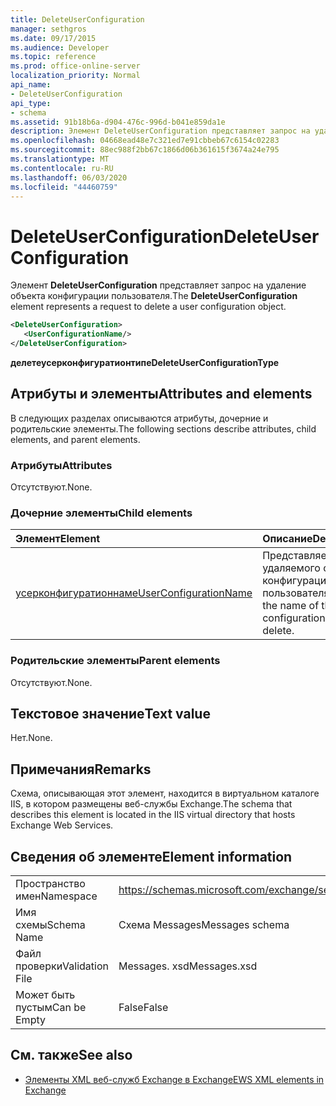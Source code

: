 ```yaml
---
title: DeleteUserConfiguration
manager: sethgros
ms.date: 09/17/2015
ms.audience: Developer
ms.topic: reference
ms.prod: office-online-server
localization_priority: Normal
api_name:
- DeleteUserConfiguration
api_type:
- schema
ms.assetid: 91b18b6a-d904-476c-996d-b041e859da1e
description: Элемент DeleteUserConfiguration представляет запрос на удаление объекта конфигурации пользователя.
ms.openlocfilehash: 04668ead48e7c321ed7e91cbbeb67c6154c02283
ms.sourcegitcommit: 88ec988f2bb67c1866d06b361615f3674a24e795
ms.translationtype: MT
ms.contentlocale: ru-RU
ms.lasthandoff: 06/03/2020
ms.locfileid: "44460759"
---
```

# <a name="deleteuserconfiguration"></a><span data-ttu-id="cf525-103">DeleteUserConfiguration</span><span class="sxs-lookup"><span data-stu-id="cf525-103">DeleteUserConfiguration</span></span>

<span data-ttu-id="cf525-104">Элемент **DeleteUserConfiguration** представляет запрос на удаление объекта конфигурации пользователя.</span><span class="sxs-lookup"><span data-stu-id="cf525-104">The **DeleteUserConfiguration** element represents a request to delete a user configuration object.</span></span> 
  
```xml
<DeleteUserConfiguration>
   <UserConfigurationName/>
</DeleteUserConfiguration>
```

 <span data-ttu-id="cf525-105">**делетеусерконфигуратионтипе**</span><span class="sxs-lookup"><span data-stu-id="cf525-105">**DeleteUserConfigurationType**</span></span>
## <a name="attributes-and-elements"></a><span data-ttu-id="cf525-106">Атрибуты и элементы</span><span class="sxs-lookup"><span data-stu-id="cf525-106">Attributes and elements</span></span>

<span data-ttu-id="cf525-107">В следующих разделах описываются атрибуты, дочерние и родительские элементы.</span><span class="sxs-lookup"><span data-stu-id="cf525-107">The following sections describe attributes, child elements, and parent elements.</span></span>
  
### <a name="attributes"></a><span data-ttu-id="cf525-108">Атрибуты</span><span class="sxs-lookup"><span data-stu-id="cf525-108">Attributes</span></span>

<span data-ttu-id="cf525-109">Отсутствуют.</span><span class="sxs-lookup"><span data-stu-id="cf525-109">None.</span></span>
  
### <a name="child-elements"></a><span data-ttu-id="cf525-110">Дочерние элементы</span><span class="sxs-lookup"><span data-stu-id="cf525-110">Child elements</span></span>

|<span data-ttu-id="cf525-111">**Элемент**</span><span class="sxs-lookup"><span data-stu-id="cf525-111">**Element**</span></span>|<span data-ttu-id="cf525-112">**Описание**</span><span class="sxs-lookup"><span data-stu-id="cf525-112">**Description**</span></span>|
|:-----|:-----|
|[<span data-ttu-id="cf525-113">усерконфигуратионнаме</span><span class="sxs-lookup"><span data-stu-id="cf525-113">UserConfigurationName</span></span>](userconfigurationname.md) <br/> |<span data-ttu-id="cf525-114">Представляет имя удаляемого объекта конфигурации пользователя.</span><span class="sxs-lookup"><span data-stu-id="cf525-114">Represents the name of the user configuration object to delete.</span></span>  <br/> |
   
### <a name="parent-elements"></a><span data-ttu-id="cf525-115">Родительские элементы</span><span class="sxs-lookup"><span data-stu-id="cf525-115">Parent elements</span></span>

<span data-ttu-id="cf525-116">Отсутствуют.</span><span class="sxs-lookup"><span data-stu-id="cf525-116">None.</span></span>
  
## <a name="text-value"></a><span data-ttu-id="cf525-117">Текстовое значение</span><span class="sxs-lookup"><span data-stu-id="cf525-117">Text value</span></span>

<span data-ttu-id="cf525-118">Нет.</span><span class="sxs-lookup"><span data-stu-id="cf525-118">None.</span></span>
  
## <a name="remarks"></a><span data-ttu-id="cf525-119">Примечания</span><span class="sxs-lookup"><span data-stu-id="cf525-119">Remarks</span></span>

<span data-ttu-id="cf525-120">Схема, описывающая этот элемент, находится в виртуальном каталоге IIS, в котором размещены веб-службы Exchange.</span><span class="sxs-lookup"><span data-stu-id="cf525-120">The schema that describes this element is located in the IIS virtual directory that hosts Exchange Web Services.</span></span>
  
## <a name="element-information"></a><span data-ttu-id="cf525-121">Сведения об элементе</span><span class="sxs-lookup"><span data-stu-id="cf525-121">Element information</span></span>

|||
|:-----|:-----|
|<span data-ttu-id="cf525-122">Пространство имен</span><span class="sxs-lookup"><span data-stu-id="cf525-122">Namespace</span></span>  <br/> |https://schemas.microsoft.com/exchange/services/2006/messages  <br/> |
|<span data-ttu-id="cf525-123">Имя схемы</span><span class="sxs-lookup"><span data-stu-id="cf525-123">Schema Name</span></span>  <br/> |<span data-ttu-id="cf525-124">Схема Messages</span><span class="sxs-lookup"><span data-stu-id="cf525-124">Messages schema</span></span>  <br/> |
|<span data-ttu-id="cf525-125">Файл проверки</span><span class="sxs-lookup"><span data-stu-id="cf525-125">Validation File</span></span>  <br/> |<span data-ttu-id="cf525-126">Messages. xsd</span><span class="sxs-lookup"><span data-stu-id="cf525-126">Messages.xsd</span></span>  <br/> |
|<span data-ttu-id="cf525-127">Может быть пустым</span><span class="sxs-lookup"><span data-stu-id="cf525-127">Can be Empty</span></span>  <br/> |<span data-ttu-id="cf525-128">False</span><span class="sxs-lookup"><span data-stu-id="cf525-128">False</span></span>  <br/> |
   
## <a name="see-also"></a><span data-ttu-id="cf525-129">См. также</span><span class="sxs-lookup"><span data-stu-id="cf525-129">See also</span></span>

- [<span data-ttu-id="cf525-130">Элементы XML веб-служб Exchange в Exchange</span><span class="sxs-lookup"><span data-stu-id="cf525-130">EWS XML elements in Exchange</span></span>](ews-xml-elements-in-exchange.md)

